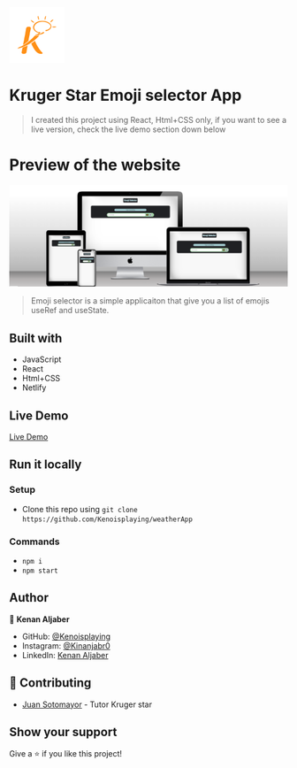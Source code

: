 <img src="./src/assets/krugerLogo.png" height="100px">

# Kruger Star Emoji selector App 

>I created this project using React, Html+CSS only, if you want to see a live version, check the live demo section down below

# Preview of the website

<img src="./src/assets/screen.png"/>

>Emoji selector is a simple applicaiton that give you a list of emojis 
useRef and useState.

## Built with

- JavaScript
- React
- Html+CSS 
- Netlify

## Live Demo

<a href="https://emoji-select-kj.netlify.app/">Live Demo</a>


## Run it locally

 ### Setup

 - Clone this repo using `git clone https://github.com/Kenoisplaying/weatherApp`

 ### Commands

 - `npm i`
 - `npm start`

## Author

👤 **Kenan Aljaber**

- GitHub: [@Kenoisplaying](https://github.com/Kenoisplaying)
- Instagram: [@Kinanjabr0](https://www.instagram.com/kinanjabr0/)
- LinkedIn: [Kenan Aljaber](https://www.linkedin.com/in/kenan-aljaber-a232aa187/)

## 🤝 Contributing

- [Juan Sotomayor](https://github.com/Juanse7793) - Tutor Kruger star

 ## Show your support

Give a ⭐ if you like this project!




 

